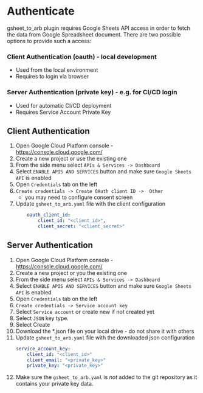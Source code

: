 # Authenticate

gsheet_to_arb plugin requires Google Sheets API access in order to fetch the data from Google Spreadsheet document.
There are two possible options to provide such a access:

### Client Authentication (oauth) - local development
- Used from the local environment
- Requires to login via browser

### Server Authentication (private key) - e.g. for CI/CD login
- Used for automatic CI/CD deployment
- Requires Service Account Private Key

## Client Authentication

1. Open Google Cloud Platform console - https://console.cloud.google.com/
2. Create a new project or use the existing one
3. From the side menu select `APIs & Services -> Dashboard`
4. Select `ENABLE APIS AND SERVICES` button and make sure `Google Sheets API` is enabled
5. Open `Credentials` tab on the left
6. `Create credentials -> Create OAuth client ID ->  Other` 
    - you may need to configure consent screen
7. Update `gsheet_to_arb.yaml` file with the client configuration
    ```yaml
        oauth_client_id: 
            client_id: "<client_id>",
            client_secret: "<client_secret>" 
    ```


## Server Authentication

1. Open Google Cloud Platform console - https://console.cloud.google.com/
2. Create a new project or you the existing one
3. From the side menu select `APIs & Services -> Dashboard`
4. Select `ENABLE APIS AND SERVICES` button and make sure `Google Sheets API` is enabled
5. Open `Credentials` tab on the left
6. `Create credentials -> Service account key`
7. Select `Service account` or create new if not created yet
8. Select `JSON` key type.
9. Select Create
10. Download the *.json file on your local drive  - do not share it with others
11. Update `gsheet_to_arb.yaml` file with the downloaded json configuration
    ```yaml
    service_account_key: 
        client_id: "<client_id>"
        client_email: "<private_key>"
        private_key: "<private_key>"
      ```
12. Make sure the `gsheet_to_arb.yaml` is *not* added to the git repository as it contains your private key data.